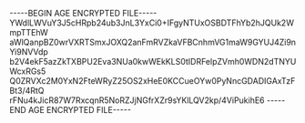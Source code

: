 -----BEGIN AGE ENCRYPTED FILE-----
YWdlLWVuY3J5cHRpb24ub3JnL3YxCi0+IFgyNTUxOSBDTFhYb2hJQUk2WmpTTEhW
aWlQanpBZ0wrVXRTSmxJOXQ2anFmRVZkaVFBCnhmVG1maW9GYUJ4Zi9nYi9NVVdp
b2V4ekF5azZkTXBPU2Eva3NUa0kwWEkKLS0tIDRFelpZVmh0WDN2dTNYUWcxRGs5
Q0ZRVXc2M0YxN2FteWRyZ25OS2xHeE0KCCueOYw0PyNncGDADIGAxTzFBt3/4RtQ
rFNu4kJicR87W7RxcqnR5NoRZJjNGfrXZr9sYKlLQV2kp/4ViPukihE6
-----END AGE ENCRYPTED FILE-----
